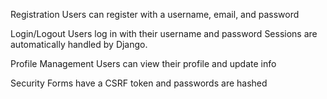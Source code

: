 Registration
Users can register with a username, email, and password

Login/Logout
Users log in with their username and password Sessions are automatically handled by Django.

Profile Management 
Users can view their profile and update info

Security
Forms have a CSRF token and passwords are hashed